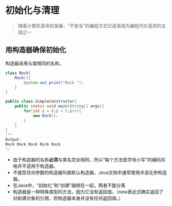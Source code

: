 # 初始化与清理

> 随着计算机革命的发展，“不安全”的编程方式已逐渐成为编程代价高昂的主因之一

## 用构造器确保初始化

构造器采用与类相同的名称。

```java
class Rock{
    Rock(){
        System.out.print("Rock ");
    }
}

public class SimpleConstructor{
    public static void main(String[] args){
        for(int i = 0;i < 5;i++){
            new Rock();
        }
    }
}
/**
Output:
Rock Rock Rock Rock Rock
*/
```

- 由于构造器的名称**必须**与类名完全相同，所以“每个方法首字母小写”的编码风格并不适用于构造器。
- 不接受任何参数的构造器叫做默认构造器，Java文档中通常使用术语无参构造器。
- 在Java中，“初始化”和“创建”捆绑在一起，两者不能分离
- 构造器是一种特殊类型的方法，因为它没有返回值。（new表达式确实返回了对新建对象的引用，但构造器本身并没有任何返回值。）